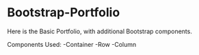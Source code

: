 # Bootstrap-Portfolio

Here is the Basic Portfolio, with additional Bootstrap components.

Components Used: 
-Container
-Row
-Column